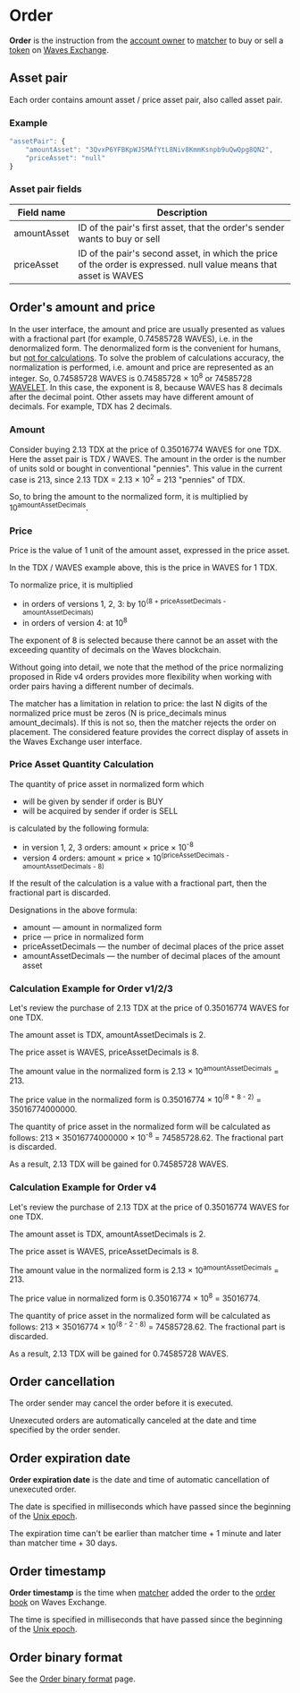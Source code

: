 # Order

**Order** is the instruction from the [account owner](/en/blockchain/account) to [matcher](https://docs.waves.exchange/en/waves-matcher/) to buy or sell a [token](/en/blockchain/token) on [Waves Exchange](https://waves.exchange/).

## Asset pair

Each order contains amount asset / price asset pair, also called asset pair.

### Example

```js
"assetPair": {
    "amountAsset": "3QvxP6YFBKpWJSMAfYtL8Niv8KmmKsnpb9uQwQpg8QN2",
    "priceAsset": "null"
}
```

### Asset pair fields

| Field name | Description |
|---|---|
| amountAsset | ID of the pair's first asset, that the order's sender wants to buy or sell |
| priceAsset | ID of the pair's second asset, in which the price of the order is expressed. null value means that asset is WAVES |

## Order's amount and price

In the user interface, the amount and price are usually presented as values ​​with a fractional part (for example, 0.74585728 WAVES), i.e. in the denormalized form. The denormalized form is the convenient for humans, but [not for calculations](https://en.wikipedia.org/wiki/Round-off_error). To solve the problem of calculations accuracy, the normalization is performed, i.e. amount and price are represented as an integer. So, 0.74585728 WAVES is 0.74585728 × 10<sup>8</sup> or 74585728 [WAVELET](/en/blockchain/token/wavelet). In this case, the exponent is 8, because WAVES has 8 decimals after the decimal point. Other assets may have different amount of decimals. For example, TDX has 2 decimals.

### Amount

Consider buying 2.13 TDX at the price of 0.35016774 WAVES for one TDX. Here the asset pair is TDX / WAVES. The amount in the order is the number of units sold or bought in conventional "pennies". This value in the current case is 213, since 2.13 TDX = 2.13 × 10<sup>2</sup> = 213 "pennies" of TDX.

So, to bring the amount to the normalized form, it is multiplied by 10<sup>amountAssetDecimals</sup>.

### Price

Price is the value of 1 unit of the amount asset, expressed in the price asset.

In the TDX / WAVES example above, this is the price in WAVES for 1 TDX.

To normalize price, it is multiplied

* in orders of versions 1, 2, 3: by 10<sup>(8 + priceAssetDecimals - amountAssetDecimals)</sup>
* in orders of version 4: at 10<sup>8</sup>

The exponent of 8 is selected because there cannot be an asset with the exceeding quantity of decimals on the Waves blockchain.

Without going into detail, we note that the method of the price normalizing proposed in Ride v4 orders provides more flexibility when working with order pairs having a different number of decimals.

The matcher has a limitation in relation to price: the last N digits of the normalized price must be zeros (N is price_decimals minus amount_decimals). If this is not so, then the matcher rejects the order on placement. The considered feature provides the correct display of assets in the Waves Exchange user interface.

### Price Asset Quantity Calculation

The quantity of price asset in normalized form which

* will be given by sender if order is BUY
* will be acquired by sender if order is SELL

is calculated by the following formula:

* in version 1, 2, 3 orders: amount × price × 10<sup>-8</sup>
* version 4 orders: amount × price × 10<sup>(priceAssetDecimals - amountAssetDecimals - 8)</sup>

If the result of the calculation is a value with a fractional part, then the fractional part is discarded.

Designations in the above formula:

* amount — amount in normalized form
* price — price in normalized form
* priceAssetDecimals — the number of decimal places of the price asset
* amountAssetDecimals — the number of decimal places of the amount asset

### Сalculation Example for Order v1/2/3

Let's review the purchase of 2.13 TDX at the price of 0.35016774 WAVES for one TDX.

The amount asset is TDX, amountAssetDecimals is 2.

The price asset is WAVES, priceAssetDecimals is 8.

The amount value in the normalized form is 2.13 × 10<sup>amountAssetDecimals</sup> = 213.

The price value in the normalized form is 0.35016774 × 10<sup>(8 + 8 - 2)</sup> = 35016774000000.

The quantity of price asset in the normalized form will be calculated as follows: 213 × 35016774000000 × 10<sup>-8</sup> = 74585728.62. The fractional part is discarded.

As a result, 2.13 TDX will be gained for 0.74585728 WAVES.

### Calculation Example for Order v4

Let's review the purchase of 2.13 TDX at the price of 0.35016774 WAVES for one TDX.

The amount asset is TDX, amountAssetDecimals is 2.

The price asset is WAVES, priceAssetDecimals is 8.

The amount value in the normalized form is 2.13 × 10<sup>amountAssetDecimals</sup> = 213.

The price value in normalized form is 0.35016774 × 10<sup>8</sup> = 35016774.

The quantity of price asset in the normalized form will be calculated as follows: 213 × 35016774 × 10<sup>(8 - 2 - 8)</sup> = 74585728.62. The fractional part is discarded.

As a result, 2.13 TDX will be gained for 0.74585728 WAVES.

## Order cancellation

The order sender may cancel the order before it is executed.

Unexecuted orders are automatically canceled at the date and time specified by the order sender.

## Order expiration date

**Order expiration date** is the date and time of automatic cancellation of unexecuted order.

The date is specified in milliseconds which have passed since the beginning of the [Unix epoch](https://en.wikipedia.org/wiki/Unix_time).

The expiration time can't be earlier than matcher time + 1 minute and later than matcher time + 30 days.

## Order timestamp

**Order timestamp** is the time when [matcher](https://docs.waves.exchange/en/waves-matcher/) added the order to the [order book](https://en.wikipedia.org/wiki/Order_book_%28trading%29) on Waves Exchange.

The time is specified in milliseconds that have passed since the beginning of the [Unix epoch](https://en.wikipedia.org/wiki/Unix_time).

## Order binary format

See the [Order binary format](/en/blockchain/binary-format/order-binary-format) page.
